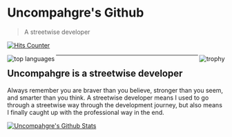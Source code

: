 # Uncompahgre's Github

> A streetwise developer

[![Hits Counter](https://hits.seeyoufarm.com/api/count/incr/badge.svg?url=https%3A%2F%2Fgithub.com%2FUnoph&count_bg=%2379C83D&title_bg=%23555555&icon=&icon_color=%23E7E7E7&title=hits&edge_flat=true)](https://hits.seeyoufarm.com)

<a href="https://github.com/ryo-ma/github-profile-trophy" title="trophy">
    <img align="right" src="https://github-profile-trophy.vercel.app/?username=Unoph&column=3" alt="trophy" />
</a>

<a href="https://github.com/anuraghazra/github-readme-stats">
    <img align="left" src="https://github-readme-stats.vercel.app/api/top-langs/?username=Unoph&langs_count=10&layout=compact" alt="top languages" />
</a>

---

## Uncompahgre is a streetwise developer

Always remember you are braver than you believe, stronger than you seem, and smarter than you think. A streetwise developer means I used to go through a streetwise way through the development journey, but also means I finally caught up with the professional way in the end.

[![Uncompahgre's Github Stats](https://github-readme-stats.vercel.app/api?username=Unoph&count_private=true&show_icons=true)](https://github.com/anuraghazra/github-readme-stats)
